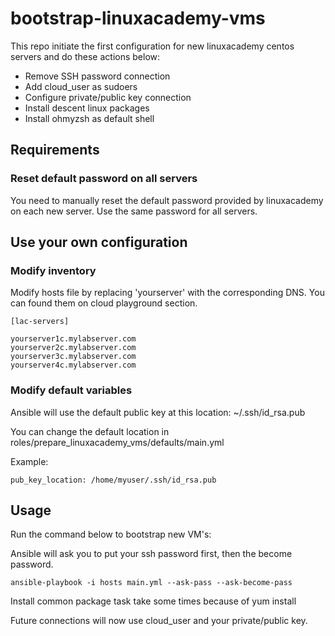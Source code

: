 # bootstrap-linuxacademy-vms

This repo initiate the first configuration for new linuxacademy centos servers and do these actions below:

- Remove SSH password connection
- Add cloud_user as sudoers
- Configure private/public key connection
- Install descent linux packages
- Install ohmyzsh as default shell

## Requirements

### Reset default password on all servers

You need to manually reset the default password provided by linuxacademy on each new server. Use the same password for all servers.

## Use your own configuration

### Modify inventory

Modify hosts file by replacing 'yourserver' with the corresponding DNS. You can found them on cloud playground section.

```
[lac-servers]  

yourserver1c.mylabserver.com  
yourserver2c.mylabserver.com  
yourserver3c.mylabserver.com  
yourserver4c.mylabserver.com 
```

### Modify default variables

Ansible will use the default public key at this location: ~/.ssh/id_rsa.pub

You can change the default location in roles/prepare_linuxacademy_vms/defaults/main.yml

Example:

```
pub_key_location: /home/myuser/.ssh/id_rsa.pub
```

## Usage

Run the command below to bootstrap new VM's:

Ansible will ask you to put your ssh password first, then the become password.

```
ansible-playbook -i hosts main.yml --ask-pass --ask-become-pass
```

Install common package task take some times because of yum install

Future connections will now use cloud_user and your private/public key.
